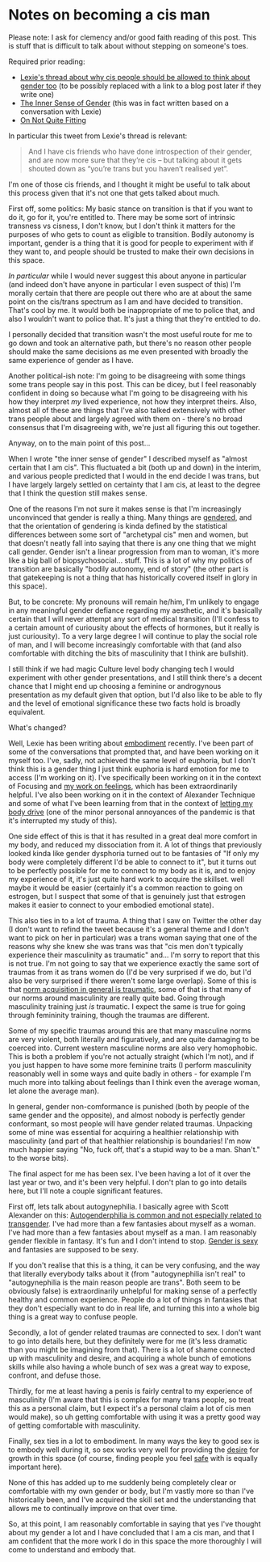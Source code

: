# Notes on becoming a cis man

Please note: I ask for clemency and/or good faith reading of this post. This is stuff that is difficult to talk about without stepping on someone's toes.

Required prior reading:

* [Lexie's thread about why cis people should be allowed to think about gender too](https://twitter.com/alexwlchan/status/1251790486341390338) (to be possibly replaced with a link to a blog post later if they write one)
* [The Inner Sense of Gender](https://www.drmaciver.com/2019/05/the-inner-sense-of-gender/) (this was in fact written based on a conversation with Lexie)
* [On Not Quite Fitting](https://www.drmaciver.com/2018/06/on-not-quite-fitting/)

In particular this tweet from Lexie's thread is relevant:

> And I have cis friends who have done introspection of their gender, and are now more sure that they’re cis – but talking about it gets shouted down as “you’re trans but you haven’t realised yet”.

I'm one of those cis friends, and I thought it might be useful to talk about this process given that it's not one that gets talked about much.

First off, some politics: My basic stance on transition is that if you want to do it, go for it, you're entitled to. There may be some sort of intrinsic transness vs cisness, I don't know, but I don't think it matters for the purposes of who gets to count as eligible to transition. Bodily autonomy is important, gender is a thing that it is good for people to experiment with if they want to, and people should be trusted to make their own decisions in this space.

*In particular* while I would never suggest this about anyone in particular (and indeed don't have anyone in particular I even suspect of this) I'm morally certain that there are people out there who are at about the same point on the cis/trans spectrum as I am and have decided to transition. That's cool by me. It would both be inappropriate of me to police that, and also I wouldn't want to police that. It's just a thing that they're entitled to do.

I personally decided that transition wasn't the most useful route for me to go down and took an alternative path, but there's no reason other people should make the same decisions as me even presented with broadly the same experience of gender as I have.

Another political-ish note: I'm going to be disagreeing with some things some trans people say in this post. This can be dicey, but I feel reasonably confident in doing so because what I'm going to be disagreeing with his how they interpret *my* lived experience, not how they interpret theirs. Also, almost all of these are things that I've also talked extensively with other trans people about and largely agreed with them on - there's no broad consensus that I'm disagreeing with, we're just all figuring this out together.

Anyway, on to the main point of this post...

When I wrote "the inner sense of gender" I described myself as "almost certain that I am cis". This fluctuated a bit (both up and down) in the interim, and various people predicted that I would in the end decide I was trans, but I have largely largely settled on certainty that I am cis, at least to the degree that I think the question still makes sense.

One of the reasons I'm not sure it makes sense is that I'm increasingly unconvinced that gender is really a thing.
Many things are [gendered](https://www.drmaciver.com/2019/09/gendering/), and that the orientation of gendering is kinda defined by the statistical differences between some sort of "archetypal cis" men and women, but that doesn't neatly fall into saying that there is any one thing that we might call gender. Gender isn't a linear progression from man to woman, it's more like a big ball of biopsychosocial... stuff. This is a lot of why my politics of transition are basically "bodily autonomy, end of story" (the other part is that gatekeeping is not a thing that has historically covered itself in glory in this space).

But, to be concrete: My pronouns will remain he/him, I'm unlikely to engage in any meaningful gender defiance regarding my aesthetic, and it's basically certain that I will never attempt any sort of medical transition (I'll confess to a certain amount of curiousity about the effects of hormones, but it really is just curiousity). To a very large degree I will continue to play the social role of man, and I will become increasingly comfortable with that (and also comfortable with ditching the bits of masculinity that I think are bullshit).

I still think if we had magic Culture level body changing tech I would experiment with other gender presentations, and I still think there's a decent chance that I might end up choosing a feminine or androgynous presentation as my default given that option, but I'd also like to be able to fly and the level of emotional significance these two facts hold is broadly equivalent.

What's changed?

Well, Lexie has been writing about [embodiment](https://alexwlchan.net/2020/04/adventures-in-embodiment/) recently. I've been part of some of the conversations that prompted that, and have been working on it myself too. I've, sadly, not achieved the same level of euphoria, but I don't think this is a gender thing I just think euphoria is hard emotion for me to access (I'm working on it). I've specifically been working on it in the context of Focusing and [my work on feelings](https://notebook.drmaciver.com/posts/2020-02-20-09:31.html), which has been extraordinarily helpful. I've also been working on it in the context of Alexander Technique and some of what I've been learning from that in the context of [letting my body drive](https://notebook.drmaciver.com/posts/2020-03-21-12:35.html) (one of the minor personal annoyances of the pandemic is that it's interrupted my study of this).

One side effect of this is that it has resulted in a great deal more comfort in my body, and reduced my dissociation from it. A lot of things that previously looked kinda like gender dysphoria turned out to be fantasies of "If only my body were completely different I'd be able to connect to it", but it turns out to be perfectly possible for me to connect to my body as it is, and to enjoy my experience of it, it's just quite hard work to acquire the skillset. well maybe it would be easier (certainly it's a common reaction to going on estrogen, but I suspect that some of that is genuinely just that estrogen makes it easier to connect to your embodied emotional state).

This also ties in to a lot of trauma. A thing that I saw on Twitter the other day (I don't want to refind the tweet because it's a general theme and I don't want to pick on her in particular) was a trans woman saying that one of the reasons why she knew she was trans was that "cis men don't typically experience their masculinity as traumatic" and... I'm sorry to report that this is not true. I'm not going to say that we experience exactly the same sort of traumas from it as trans women do (I'd be very surprised if we do, but I'd also be very surprised if there weren't some large overlap). Some of this is that [norm acquisition in general is traumatic](https://www.drmaciver.com/2019/08/jiminy-cricket-must-die/), some of that is that many of our norms around masculinity are really quite bad.
Going through masculinity training just *is* traumatic. I expect the same is true for going through femininity training, though the traumas are different.

Some of my specific traumas around this are that many masculine norms are very violent, both literally and figuratively, and are quite damaging to be coerced into. Current western masculine norms are also very homophobic. This is both a problem if you're not actually straight (which I'm not), and if you just happen to have some more feminine traits (I perform masculinity reasonably well in some ways and quite badly in others - for example I'm much more into talking about feelings than I think even the average woman, let alone the average man).

In general, gender non-comformance is punished (both by people of the same gender and the opposite), and almost nobody is perfectly gender conformant, so most people will have gender related traumas. Unpacking some of mine was essential for acquiring a healthier relationship with masculinity (and part of that healthier relationship is boundaries! I'm now much happier saying "No, fuck off, that's a stupid way to be a man. Shan't." to the worse bits).

The final aspect for me has been sex. I've been having a lot of it over the last year or two, and it's been very helpful. I don't plan to go into details here, but I'll note a couple significant features.

First off, lets talk about autogynephilia. I basically agree with Scott Alexander on this: [Autogenderphilia is common and not especially related to transgender](https://slatestarcodex.com/2020/02/10/autogenderphilia-is-common-and-not-especially-related-to-transgender/). I've had more than a few fantasies about myself as a woman. I've had more than a few fantasies about myself as a man. I am reasonably gender flexible in fantasy. It's fun and I don't intend to stop. [Gender is sexy](https://notebook.drmaciver.com/posts/2020-03-27-08:18.html) and fantasies are supposed to be sexy.

If you don't realise that this is a thing, it can be very confusing, and the way that literally everybody talks about it (from "autogynephilia isn't real" to "autogynephilia is the main reason people are trans". Both seem to be obviously false) is extraordinarily unhelpful for making sense of a perfectly healthy and common experience.
People do a lot of things in fantasies that they don't especially want to do in real life, and turning this into a whole big thing is a great way to confuse people.

Secondly, a lot of gender related traumas are connected to sex. I don't want to go into details here, but they definitely were for me (it's less dramatic than you might be imagining from that). There is a lot of shame connected up with masculinity and desire, and acquiring a whole bunch of emotions skills while also having a whole bunch of sex was a great way to expose, confront, and defuse those.

Thirdly, for me at least having a penis is fairly central to my experience of masculinity (I'm aware that this is complex for many trans people, so treat this as a personal claim, but I expect it's a personal claim a lot of cis men would make), so uh getting comfortable with using it was a pretty good way of getting comfortable with masculinity.

Finally, sex ties in a lot to embodiment. In many ways the key to good sex is to embody well during it, so sex works very well for providing the [desire](https://notebook.drmaciver.com/posts/2020-03-30-23:12.html) for growth in this space (of course, finding people you feel [safe](https://notebook.drmaciver.com/posts/2020-03-18-11:24.html) with is equally important here).

None of this has added up to me suddenly being completely clear or comfortable with my own gender or body, but I'm vastly more so than I've historically been, and I've acquired the skill set and the understanding that allows me to continually improve on that over time.

So, at this point, I am reasonably comfortable in saying that yes I've thought about my gender a lot and I have concluded that I am a cis man, and that I am confident that the more work I do in this space the more thoroughly I will come to understand and embody that.
